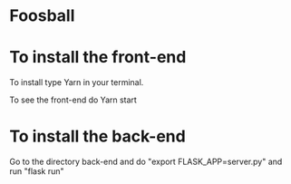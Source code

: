 # Foosball


# To install the front-end

To install type Yarn in your terminal.

To see the front-end do Yarn start


# To install the back-end

Go to the directory back-end and do "export FLASK_APP=server.py" and run "flask run"